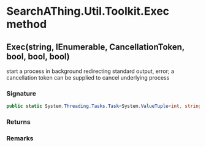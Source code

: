 # SearchAThing.Util.Toolkit.Exec method
## Exec(string, IEnumerable<string>, CancellationToken, bool, bool, bool)
start a process in background redirecting standard output, error;
            a cancellation token can be supplied to cancel underlying process

### Signature
```csharp
public static System.Threading.Tasks.Task<System.ValueTuple<int, string, string>> Exec(string cmd, IEnumerable<string> args, CancellationToken ct, bool sudo = False, bool redirectStdout = True, bool redirectStderr = True)
```
### Returns

### Remarks

